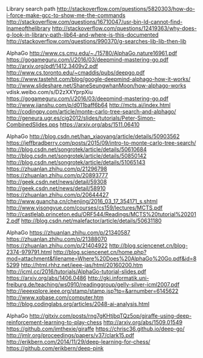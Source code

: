 Library search path
http://stackoverflow.com/questions/5820303/how-do-i-force-make-gcc-to-show-me-the-commands
http://stackoverflow.com/questions/16710047/usr-bin-ld-cannot-find-lnameofthelibrary
http://stackoverflow.com/questions/12419363/why-does-g-look-in-library-path-lib64-and-where-is-this-documented
http://stackoverflow.com/questions/990370/g-searches-lib-lib-then-lib

AlphaGo
http://www.cs.cmu.edu/~./15780/AlphaGo.nature16961.pdf
https://gogameguru.com/i/2016/03/deepmind-mastering-go.pdf
http://arxiv.org/pdf/1412.3409v2.pdf
http://www.cs.toronto.edu/~cmaddis/pubs/deepgo.pdf
https://www.tastehit.com/blog/google-deepmind-alphago-how-it-works/
http://www.slideshare.net/ShaneSeungwhanMoon/how-alphago-works
vdisk.weibo.com/s/D2zXXYprpXiu
https://gogameguru.com/i/2016/03/deepmind-mastering-go.pdf
http://www.jianshu.com/p/d011baff6b64
http://mcts.ai/index.html
http://codingpy.com/article/monte-carlo-tree-search-and-alphago/
http://geneura.ugr.es/cig2012/slides/tutorials/Peter-Simon-CombinedSlides.pps
https://arxiv.org/abs/1511.06410

AlphaGo
http://blog.csdn.net/han_xiaoyang/article/details/50903562
https://jeffbradberry.com/posts/2015/09/intro-to-monte-carlo-tree-search/
http://blog.csdn.net/songrotek/article/details/50610684
http://blog.csdn.net/songrotek/article/details/50850142
http://blog.csdn.net/songrotek/article/details/51065143
https://zhuanlan.zhihu.com/p/21296798
https://zhuanlan.zhihu.com/p/20893777
http://geek.csdn.net/news/detail/59308
http://geek.csdn.net/news/detail/58910
https://zhuanlan.zhihu.com/p/20644427
http://www.guancha.cn/chenjing/2016_03_17_354171_s.shtml
http://www.yisongyue.com/courses/cs159/lectures/MCTS.pdf
http://castlelab.princeton.edu/ORF544/Readings/MCTS%20tutorial%202012.pdf
http://blog.csdn.net/malefactor/article/details/50631180

AlphaGo
https://zhuanlan.zhihu.com/p/21340587
https://zhuanlan.zhihu.com/p/21388070
https://zhuanlan.zhihu.com/p/21404922
http://blog.sciencenet.cn/blog-2374-979791.html
http://blog.sciencenet.cn/home.php?mod=attachment&filename=Where%20Does%20AlphaGo%20Go.pdf&id=85299
http://html.rhhz.net/ieee-jas/html/20160200.htm
http://icml.cc/2016/tutorials/AlphaGo-tutorial-slides.pdf
https://arxiv.org/abs/1406.0486
http://gki.informatik.uni-freiburg.de/teaching/ws0910/readinggroup/gelly-silver-icml2007.pdf
http://ieeexplore.ieee.org/stamp/stamp.jsp?tp=&arnumber=6145622
http://www.xqbase.com/computer.htm
http://blog.codinglabs.org/articles/2048-ai-analysis.html

AlphaGo
http://gitxiv.com/posts/rng7gKHtjbqTQz5op/giraffe-using-deep-reinforcement-learning-to-play-chess
http://arxiv.org/abs/1509.01549
https://github.com/imthexie/giraffe
https://chrisc36.github.io/deep-go/
http://jmlr.org/proceedings/papers/v37/clark15.pdf
http://erikbern.com/2014/11/29/deep-learning-for-chess/
https://github.com/erikbern/deep-pink
